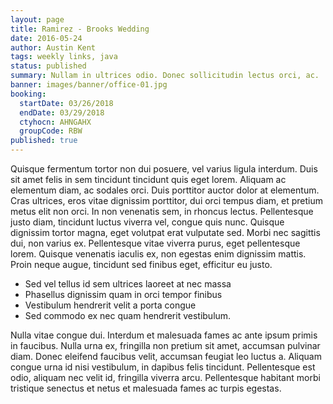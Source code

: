 ```yaml
---
layout: page
title: Ramirez - Brooks Wedding
date: 2016-05-24
author: Austin Kent
tags: weekly links, java
status: published
summary: Nullam in ultrices odio. Donec sollicitudin lectus orci, ac.
banner: images/banner/office-01.jpg
booking:
  startDate: 03/26/2018
  endDate: 03/29/2018
  ctyhocn: AHNGAHX
  groupCode: RBW
published: true
---
```

Quisque fermentum tortor non dui posuere, vel varius ligula interdum. Duis sit amet felis in sem tincidunt tincidunt quis eget lorem. Aliquam ac elementum diam, ac sodales orci. Duis porttitor auctor dolor at elementum. Cras ultrices, eros vitae dignissim porttitor, dui orci tempus diam, et pretium metus elit non orci. In non venenatis sem, in rhoncus lectus. Pellentesque justo diam, tincidunt luctus viverra vel, congue quis nunc. Quisque dignissim tortor magna, eget volutpat erat vulputate sed. Morbi nec sagittis dui, non varius ex. Pellentesque vitae viverra purus, eget pellentesque lorem. Quisque venenatis iaculis ex, non egestas enim dignissim mattis. Proin neque augue, tincidunt sed finibus eget, efficitur eu justo.

* Sed vel tellus id sem ultrices laoreet at nec massa
* Phasellus dignissim quam in orci tempor finibus
* Vestibulum hendrerit velit a porta congue
* Sed commodo ex nec quam hendrerit vestibulum.

Nulla vitae congue dui. Interdum et malesuada fames ac ante ipsum primis in faucibus. Nulla urna ex, fringilla non pretium sit amet, accumsan pulvinar diam. Donec eleifend faucibus velit, accumsan feugiat leo luctus a. Aliquam congue urna id nisi vestibulum, in dapibus felis tincidunt. Pellentesque est odio, aliquam nec velit id, fringilla viverra arcu. Pellentesque habitant morbi tristique senectus et netus et malesuada fames ac turpis egestas.
